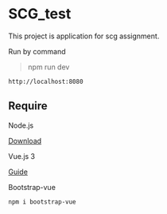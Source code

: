 # SCG_test
 
This project is application for scg assignment.

Run by command
>npm run dev
```
http://localhost:8080
```

## Require

Node.js

[Download](https://nodejs.org/dist/v12.18.3/node-v12.18.3-x64.msi)


Vue.js 3

[Guide](https://v3.vuejs.org/guide/installation.html#release-notes)


Bootstrap-vue
```
npm i bootstrap-vue
```
